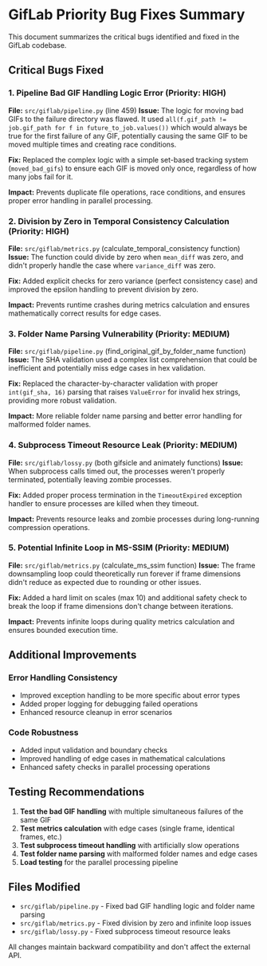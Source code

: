 # GifLab Priority Bug Fixes Summary

This document summarizes the critical bugs identified and fixed in the GifLab codebase.

## Critical Bugs Fixed

### 1. **Pipeline Bad GIF Handling Logic Error** (Priority: HIGH)
**File:** `src/giflab/pipeline.py` (line 459)
**Issue:** The logic for moving bad GIFs to the failure directory was flawed. It used `all(f.gif_path != job.gif_path for f in future_to_job.values())` which would always be true for the first failure of any GIF, potentially causing the same GIF to be moved multiple times and creating race conditions.

**Fix:** Replaced the complex logic with a simple set-based tracking system (`moved_bad_gifs`) to ensure each GIF is moved only once, regardless of how many jobs fail for it.

**Impact:** Prevents duplicate file operations, race conditions, and ensures proper error handling in parallel processing.

### 2. **Division by Zero in Temporal Consistency Calculation** (Priority: HIGH)
**File:** `src/giflab/metrics.py` (calculate_temporal_consistency function)
**Issue:** The function could divide by zero when `mean_diff` was zero, and didn't properly handle the case where `variance_diff` was zero.

**Fix:** Added explicit checks for zero variance (perfect consistency case) and improved the epsilon handling to prevent division by zero.

**Impact:** Prevents runtime crashes during metrics calculation and ensures mathematically correct results for edge cases.

### 3. **Folder Name Parsing Vulnerability** (Priority: MEDIUM)
**File:** `src/giflab/pipeline.py` (find_original_gif_by_folder_name function)
**Issue:** The SHA validation used a complex list comprehension that could be inefficient and potentially miss edge cases in hex validation.

**Fix:** Replaced the character-by-character validation with proper `int(gif_sha, 16)` parsing that raises `ValueError` for invalid hex strings, providing more robust validation.

**Impact:** More reliable folder name parsing and better error handling for malformed folder names.

### 4. **Subprocess Timeout Resource Leak** (Priority: MEDIUM)
**File:** `src/giflab/lossy.py` (both gifsicle and animately functions)
**Issue:** When subprocess calls timed out, the processes weren't properly terminated, potentially leaving zombie processes.

**Fix:** Added proper process termination in the `TimeoutExpired` exception handler to ensure processes are killed when they timeout.

**Impact:** Prevents resource leaks and zombie processes during long-running compression operations.

### 5. **Potential Infinite Loop in MS-SSIM** (Priority: MEDIUM)
**File:** `src/giflab/metrics.py` (calculate_ms_ssim function)
**Issue:** The frame downsampling loop could theoretically run forever if frame dimensions didn't reduce as expected due to rounding or other issues.

**Fix:** Added a hard limit on scales (max 10) and additional safety check to break the loop if frame dimensions don't change between iterations.

**Impact:** Prevents infinite loops during quality metrics calculation and ensures bounded execution time.

## Additional Improvements

### Error Handling Consistency
- Improved exception handling to be more specific about error types
- Added proper logging for debugging failed operations
- Enhanced resource cleanup in error scenarios

### Code Robustness
- Added input validation and boundary checks
- Improved handling of edge cases in mathematical calculations
- Enhanced safety checks in parallel processing operations

## Testing Recommendations

1. **Test the bad GIF handling** with multiple simultaneous failures of the same GIF
2. **Test metrics calculation** with edge cases (single frame, identical frames, etc.)
3. **Test subprocess timeout handling** with artificially slow operations
4. **Test folder name parsing** with malformed folder names and edge cases
5. **Load testing** for the parallel processing pipeline

## Files Modified

- `src/giflab/pipeline.py` - Fixed bad GIF handling logic and folder name parsing
- `src/giflab/metrics.py` - Fixed division by zero and infinite loop issues  
- `src/giflab/lossy.py` - Fixed subprocess timeout resource leaks

All changes maintain backward compatibility and don't affect the external API.